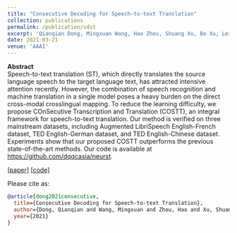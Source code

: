 ```yaml
---
title: "Consecutive Decoding for Speech-to-text Translation"
collection: publications
permalink: /publication/sdst
excerpt: 'Qianqian Dong, Mingxuan Wang, Hao Zhou, Shuang Xu, Bo Xu, Lei Li'
date: 2021-03-21
venue: 'AAAI'
---
```

**Abstract** <br>
Speech-to-text translation (ST), which directly translates the source language speech to the target language text, has attracted intensive attention recently. However, the combination of speech recognition and machine translation in a single model poses a heavy burden on the direct cross-modal crosslingual mapping. To reduce the learning difficulty, we propose COnSecutive Transcription and Translation (COSTT), an integral framework for speech-to-text translation. Our method is verified on three mainstream datasets, including Augmented LibriSpeech English-French dataset, TED English-German dataset, and TED English-Chinese dataset. Experiments show that our proposed COSTT outperforms the previous state-of-the-art methods. Our code is available at https://github.com/dqqcasia/neurst.

[[paper]](https://www.aaai.org/AAAI21Papers/AAAI-9845.DongQ.pdf) [[code]](https://github.com/dqqcasia/neurst)

Please cite as:
```bibtex
@article{dong2021consecutive,
  title={Consecutive Decoding for Speech-to-text Translation},
  author={Dong, Qianqian and Wang, Mingxuan and Zhou, Hao and Xu, Shuang and Xu, Bo and Li, Lei},
  year={2021}
}
```

